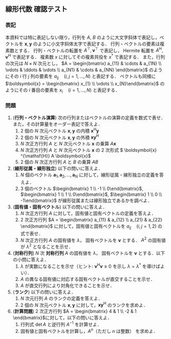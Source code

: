 ## 線形代数 確認テスト

### 表記

本資料では特に表記しない限り，行列を $A$, $B$ のように大文字斜体で表記し，ベクトルを $\boldsymbol{x}, \boldsymbol{y}$ のように小文字斜体太字で表記する．
行列・ベクトルの要素は複素数とする．
行列・ベクトルの転置を $A^{\top}, \boldsymbol{v}^{\top}$ で表記し， Hermite 転置を $A^{\mathsf{H}}, \boldsymbol{v}^{\mathsf{H}}$ で表記する．
複素数 $x$ に対してその複素共役を $x^{\ast}$ で表記する．
また，行列の次元は $N\times N$ 次元とし， $A = \begin{bmatrix} a_{11} & \cdots & a_{1N} \\ \vdots & \ddots & \vdots \\ a_{N1} & \cdots & a_{NN} \end{bmatrix}$ のようにその $i$ 行 $j$ 列の要素を $a_{ij}\quad (i, j = 1, \dots, N)$ と表記する．
ベクトルも同様に $\boldsymbol{x} = \begin{bmatrix} x_{1} \\ \vdots \\ x_{N}\end{bmatrix}$ のようにその $i$ 番目の要素を $x_{i}\quad (i = 1, \dots, N)$ と表記する．

### 問題

1. (**行列・ベクトル演算**) 次の行列またはベクトルの演算の定義を数式で表せ．また，その計算量をオーダー表記で答えよ．
   1. 2 個の $N$ 次元ベクトル $\boldsymbol{x}, \boldsymbol{y}$ の内積 $\boldsymbol{x} ^{\mathsf{H}} \boldsymbol{y}$
   2. 2 個の $N$ 次元ベクトル $\boldsymbol{x}, \boldsymbol{y}$ の外積 $\boldsymbol{x} \boldsymbol{y} ^{\mathsf{H}}$
   3. $N$ 次正方行列 $A$ と $N$ 次元ベクトル $\boldsymbol{x}$ の乗算 $A \boldsymbol{x}$
   4. $N$ 次正方行列 $A$ と $N$ 次元ベクトル $\boldsymbol{x}$ の 2 次形式 $ \boldsymbol{x} ^{\mathsf{H}} A \boldsymbol{x}$
   5. 2 個の $N$ 次正方行列 $A$ と $B$ の乗算 $A B$
2. (**線形従属・線形独立**) 以下の問いに答えよ．
   1. $N$ 個のベクトル $\boldsymbol{a}_1, \boldsymbol{a}_2, \dots, \boldsymbol{a}_N$ に対して，線形従属・線形独立の定義を答えよ．
   2. $3$ 個のベクトル $\begin{bmatrix} 1 \\ -1 \\ 0\end{bmatrix}$, $\begin{bmatrix} 1 \\ 1 \\ 0\end{bmatrix}$, $\begin{bmatrix} 1 \\ 0 \\ -1\end{bmatrix}$ が線形従属または線形独立であるかを調べよ．
3. (**固有値・固有ベクトル**) 以下の問いに答えよ．
   1. $N$ 次正方行列 $A$ に対して，固有値と固有ベクトルの定義を答えよ．
   2. 2 次正方行列 $A = \begin{bmatrix} a_{11} & a_{12} \\ a_{21} & a_{22} \end{bmatrix}$ に対して，固有値と固有ベクトルを $a_{ij}\quad (i, j = 1, 2)$ の式で表せ．
   3. $N$ 次正方行列 $A$ の固有値を $\lambda$， 固有ベクトルを $\boldsymbol{v}$ とする． $A ^2$ の固有値が $\lambda ^2$ となることを示せ．
4. (**対称行列**) $N$ 次 **対称行列** $A$ の固有値を $\lambda$， 固有ベクトルを $\boldsymbol{v}$ とする．以下の小問に答えよ．
   1. $\lambda$ が実数になることを示せ（ヒント: $\boldsymbol{v} ^{\mathsf{H}} \boldsymbol{v} \geq 0$ を示し $\lambda = \lambda ^{\ast}$ を導けばよい）．
   2. $A$ の異なる固有値に対応する固有ベクトルが直交することを示せ．
   3. $A$ が直交行列により対角化できることを示せ．
5. (**ランク**) 以下の問いに答えよ．
   1. $N$ 次元行列 $A$ のランクの定義を答えよ．
   2. 2 個の $N$ 次元ベクトル $\boldsymbol{x}, \boldsymbol{y}$ に対して，$\boldsymbol{x} \boldsymbol{y} ^{\mathsf{H}}$ のランクを求めよ．
6. (**計算問題**) 2 次正方行列 $A = \begin{bmatrix} 4 & 1 \\ -2 & 1 \end{bmatrix}$に対して，以下の問いに答えよ．
   1. 行列式 $\det A$ と逆行列 $A^{-1}$ を計算せよ．
   2. 固有値と固有ベクトルを計算し，$A^{n}$（ただし $n$ は整数） を求めよ．
